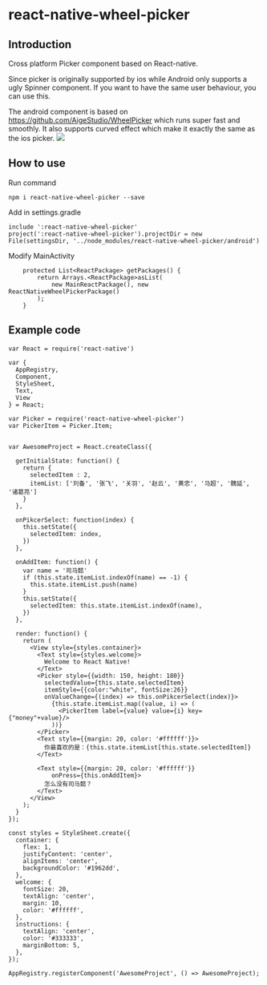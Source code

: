 # react-native-wheel-picker

## Introduction
Cross platform Picker component based on React-native.

Since picker is originally supported by ios while Android only supports a ugly Spinner component. If you want to have the same user behaviour, you can use this.

The android component is based on https://github.com/AigeStudio/WheelPicker which runs super fast and smoothly. It also supports curved effect which make it exactly the same as the ios picker.
![](https://raw.githubusercontent.com/lesliesam/react-native-wheel-picker/master/demo.gif)

## How to use

Run command
```
npm i react-native-wheel-picker --save
```
Add in settings.gradle 
```
include ':react-native-wheel-picker'
project(':react-native-wheel-picker').projectDir = new File(settingsDir, '../node_modules/react-native-wheel-picker/android')
```
Modify MainActivity
```
    protected List<ReactPackage> getPackages() {
        return Arrays.<ReactPackage>asList(
            new MainReactPackage(), new ReactNativeWheelPickerPackage()
        );
    }
```

## Example code
```
var React = require('react-native')

var {
  AppRegistry,
  Component,
  StyleSheet,
  Text,
  View
} = React;

var Picker = require('react-native-wheel-picker')
var PickerItem = Picker.Item;


var AwesomeProject = React.createClass({
  
  getInitialState: function() {
    return {
      selectedItem : 2,
      itemList: ['刘备', '张飞', '关羽', '赵云', '黄忠', '马超', '魏延', '诸葛亮']
    }
  },

  onPikcerSelect: function(index) {
    this.setState({
      selectedItem: index,
    })
  },

  onAddItem: function() {
    var name = '司马懿'
    if (this.state.itemList.indexOf(name) == -1) {
      this.state.itemList.push(name)
    }
    this.setState({
      selectedItem: this.state.itemList.indexOf(name),
    })
  },

  render: function() {
    return (
      <View style={styles.container}>
        <Text style={styles.welcome}>
          Welcome to React Native!
        </Text>
        <Picker style={{width: 150, height: 180}}
          selectedValue={this.state.selectedItem}
          itemStyle={{color:"white", fontSize:26}}
          onValueChange={(index) => this.onPikcerSelect(index)}>
            {this.state.itemList.map((value, i) => (
              <PickerItem label={value} value={i} key={"money"+value}/>
            ))}
        </Picker>
        <Text style={{margin: 20, color: '#ffffff'}}>
          你最喜欢的是：{this.state.itemList[this.state.selectedItem]}
        </Text>

        <Text style={{margin: 20, color: '#ffffff'}}
            onPress={this.onAddItem}>
          怎么没有司马懿？
        </Text>
      </View>
    );
  }
});

const styles = StyleSheet.create({
  container: {
    flex: 1,
    justifyContent: 'center',
    alignItems: 'center',
    backgroundColor: '#1962dd',
  },
  welcome: {
    fontSize: 20,
    textAlign: 'center',
    margin: 10,
    color: '#ffffff',
  },
  instructions: {
    textAlign: 'center',
    color: '#333333',
    marginBottom: 5,
  },
});

AppRegistry.registerComponent('AwesomeProject', () => AwesomeProject);
```
